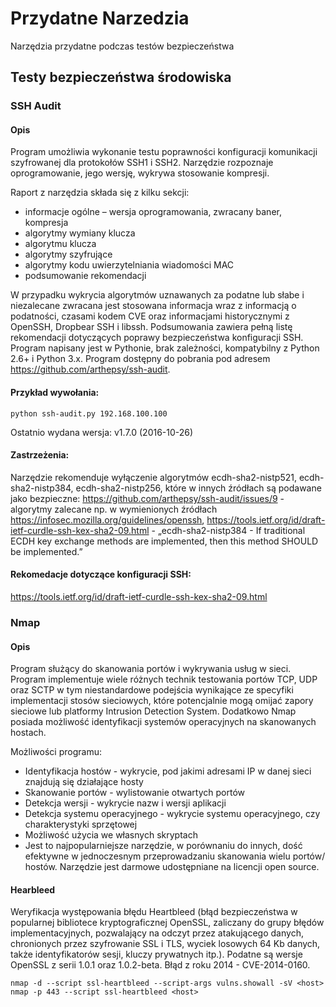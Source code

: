 # Przydatne Narzedzia
Narzędzia przydatne podczas testów bezpieczeństwa

## Testy bezpieczeństwa środowiska
### SSH Audit

#### Opis
Program umożliwia wykonanie testu poprawności konfiguracji komunikacji szyfrowanej dla protokołów SSH1 i SSH2. Narzędzie rozpoznaje oprogramowanie, jego wersję, wykrywa stosowanie kompresji. 

Raport z narzędzia składa się z kilku sekcji:
- informacje ogólne – wersja oprogramowania, zwracany baner, kompresja
- algorytmy wymiany klucza
- algorytmu klucza
- algorytmy szyfrujące
- algorytmy kodu uwierzytelniania wiadomości MAC
- podsumowanie rekomendacji

W przypadku wykrycia algorytmów uznawanych za podatne lub słabe i niezalecane zwracana jest stosowana informacja wraz z informacją o podatności, czasami kodem CVE oraz informacjami historycznymi z OpenSSH, Dropbear SSH i libssh. Podsumowania zawiera pełną listę rekomendacji dotyczących poprawy bezpieczeństwa konfiguracji SSH. 
Program napisany jest w Pythonie, brak zależności, kompatybilny z Python 2.6+ i Python 3.x. Program dostępny do pobrania pod adresem https://github.com/arthepsy/ssh-audit. 

#### Przykład wywołania:
```
python ssh-audit.py 192.168.100.100
```
Ostatnio wydana wersja: v1.7.0 (2016-10-26)

#### Zastrzeżenia:
Narzędzie rekomenduje wyłączenie algorytmów ecdh-sha2-nistp521, ecdh-sha2-nistp384, ecdh-sha2-nistp256, które w innych źródłach są podawane jako bezpieczne: https://github.com/arthepsy/ssh-audit/issues/9 - algorytmy zalecane np. w wymienionych źródłach https://infosec.mozilla.org/guidelines/openssh, https://tools.ietf.org/id/draft-ietf-curdle-ssh-kex-sha2-09.html - „ecdh-sha2-nistp384 - If traditional ECDH key exchange methods are implemented, then this method SHOULD be implemented.” 

#### Rekomedacje dotyczące konfiguracji SSH:
https://tools.ietf.org/id/draft-ietf-curdle-ssh-kex-sha2-09.html

### Nmap

#### Opis

Program służący do skanowania portów i wykrywania usług w sieci. Program implementuje wiele różnych technik testowania portów TCP, UDP oraz SCTP w tym niestandardowe podejścia wynikające ze specyfiki implementacji stosów sieciowych, które potencjalnie mogą omijać zapory sieciowe lub platformy Intrusion Detection System. Dodatkowo Nmap posiada możliwość identyfikacji systemów operacyjnych na skanowanych hostach.

Możliwości programu:
- Identyfikacja hostów - wykrycie, pod jakimi adresami IP w danej sieci znajdują się działające hosty
- Skanowanie portów - wylistowanie otwartych portów
- Detekcja wersji - wykrycie nazw i wersji aplikacji
- Detekcja systemu operacyjnego - wykrycie systemu operacyjnego, czy charakterystyki sprzętowej
- Możliwość użycia we własnych skryptach
- Jest to najpopularniejsze narzędzie, w porównaniu do innych, dość efektywne w jednoczesnym przeprowadzaniu skanowania wielu portów/ hostów. Narzędzie jest darmowe udostępniane na licencji open source.

#### Hearbleed

Weryfikacja występowania błędu Heartbleed (błąd bezpieczeństwa w popularnej bibliotece kryptograficznej OpenSSL, zaliczany do grupy błędów implementacyjnych, pozwalający na odczyt przez atakującego danych, chronionych przez szyfrowanie SSL i TLS, wyciek losowych 64 Kb danych, także identyfikatorów sesji, kluczy prywatnych itp.). Podatne są wersje OpenSSL z serii 1.0.1 oraz 1.0.2-beta. Błąd z roku 2014 - CVE-2014-0160.

```
nmap -d --script ssl-heartbleed --script-args vulns.showall -sV <host>
nmap -p 443 --script ssl-heartbleed <host>
```
